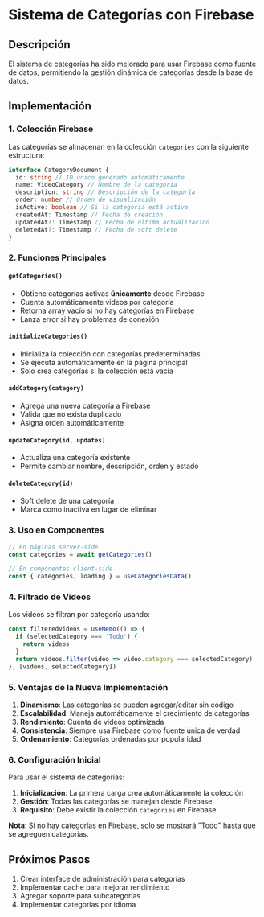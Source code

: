 # Sistema de Categorías con Firebase

## Descripción

El sistema de categorías ha sido mejorado para usar Firebase como fuente de datos, permitiendo la gestión dinámica de categorías desde la base de datos.

## Implementación

### 1. Colección Firebase

Las categorías se almacenan en la colección `categories` con la siguiente estructura:

```typescript
interface CategoryDocument {
  id: string // ID único generado automáticamente
  name: VideoCategory // Nombre de la categoría
  description: string // Descripción de la categoría
  order: number // Orden de visualización
  isActive: boolean // Si la categoría está activa
  createdAt: Timestamp // Fecha de creación
  updatedAt?: Timestamp // Fecha de última actualización
  deletedAt?: Timestamp // Fecha de soft delete
}
```

### 2. Funciones Principales

#### `getCategories()`

- Obtiene categorías activas **únicamente** desde Firebase
- Cuenta automáticamente videos por categoría
- Retorna array vacío si no hay categorías en Firebase
- Lanza error si hay problemas de conexión

#### `initializeCategories()`

- Inicializa la colección con categorías predeterminadas
- Se ejecuta automáticamente en la página principal
- Solo crea categorías si la colección está vacía

#### `addCategory(category)`

- Agrega una nueva categoría a Firebase
- Valida que no exista duplicado
- Asigna orden automáticamente

#### `updateCategory(id, updates)`

- Actualiza una categoría existente
- Permite cambiar nombre, descripción, orden y estado

#### `deleteCategory(id)`

- Soft delete de una categoría
- Marca como inactiva en lugar de eliminar

### 3. Uso en Componentes

```typescript
// En páginas server-side
const categories = await getCategories()

// En componentes client-side
const { categories, loading } = useCategoriesData()
```

### 4. Filtrado de Videos

Los videos se filtran por categoría usando:

```typescript
const filteredVideos = useMemo(() => {
  if (selectedCategory === 'Todo') {
    return videos
  }
  return videos.filter(video => video.category === selectedCategory)
}, [videos, selectedCategory])
```

### 5. Ventajas de la Nueva Implementación

1. **Dinamismo**: Las categorías se pueden agregar/editar sin código
2. **Escalabilidad**: Maneja automáticamente el crecimiento de categorías
3. **Rendimiento**: Cuenta de videos optimizada
4. **Consistencia**: Siempre usa Firebase como fuente única de verdad
5. **Ordenamiento**: Categorías ordenadas por popularidad

### 6. Configuración Inicial

Para usar el sistema de categorías:

1. **Inicialización**: La primera carga crea automáticamente la colección
2. **Gestión**: Todas las categorías se manejan desde Firebase
3. **Requisito**: Debe existir la colección `categories` en Firebase

**Nota**: Si no hay categorías en Firebase, solo se mostrará "Todo" hasta que se agreguen categorías.

## Próximos Pasos

1. Crear interface de administración para categorías
2. Implementar cache para mejorar rendimiento
3. Agregar soporte para subcategorías
4. Implementar categorías por idioma
